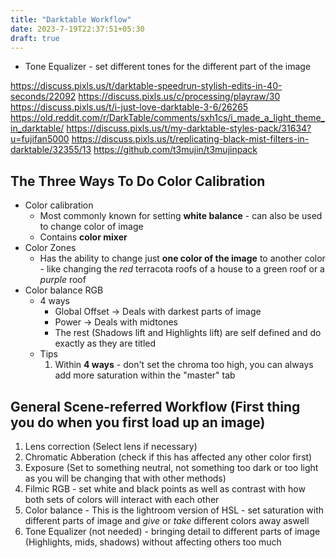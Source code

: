 ```yaml
---  
title: "Darktable Workflow"  
date: 2023-7-19T22:37:51+05:30  
draft: true  
---  
```


* Tone Equalizer - set different tones for the different part of the image


https://discuss.pixls.us/t/darktable-speedrun-stylish-edits-in-40-seconds/22092
https://discuss.pixls.us/c/processing/playraw/30
https://discuss.pixls.us/t/i-just-love-darktable-3-6/26265
https://old.reddit.com/r/DarkTable/comments/sxh1cs/i_made_a_light_theme_in_darktable/
https://discuss.pixls.us/t/my-darktable-styles-pack/31634?u=fujifan5000
https://discuss.pixls.us/t/replicating-black-mist-filters-in-darktable/32355/13
https://github.com/t3mujin/t3mujinpack
## The Three Ways To Do Color Calibration
* Color calibration
	* Most commonly known for setting **white balance** - can also be used to change color of image
	* Contains **color mixer**
* Color Zones
	* Has the ability to change just **one color of the image** to another color - like changing the *red* terracota roofs of a house to a green roof or a *purple* roof
* Color balance RGB
	* 4 ways
		* Global Offset -> Deals with darkest parts of image
		* Power -> Deals with midtones
		* The rest (Shadows lift and Highlights lift) are self defined and do exactly as they are titled
	* Tips
		1. Within **4 ways** - don't set the chroma too high, you can always add more saturation within the "master" tab


## General Scene-referred Workflow (First thing you do when you first load up an image)
1. Lens correction (Select lens if necessary)
2. Chromatic Abberation (check if this has affected any other color first)
3. Exposure (Set to something neutral, not something too dark or too light as you will be changing that with other methods)
4. Filmic RGB - set white and black points as well as contrast with how both sets of colors will interact with each other
5. Color balance - This is the lightroom version of HSL - set saturation with different parts of image and *give* or *take* different colors away aswell
6. Tone Equalizer (not needed) - bringing detail to different parts of image (Highlights, mids, shadows) without affecting others too much